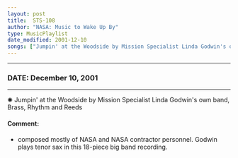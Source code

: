 ```yaml
---
layout: post
title:  STS-108
author: "NASA: Music to Wake Up By"
type: MusicPlaylist
date_modified: 2001-12-10
songs: ["Jumpin' at the Woodside by Mission Specialist Linda Godwin's own band, Brass, Rhythm and Reeds"]
---
```


----
### DATE: December 10, 2001
----
✺ Jumpin' at the Woodside by Mission Specialist Linda Godwin's own band, Brass, Rhythm and Reeds

#### Comment:
* composed mostly of NASA and NASA contractor personnel. Godwin plays tenor sax in this 18-piece big band recording.



<br/>
<center>
	<a target="_blank"
	   href="https://twitter.com/intent/tweet?hashtags=Space,NASA,Playlist,NASAWakeupCalls,SpaceProgram&text=🚀 {{ page.author}}, '{{ page.songs.first }}' {{ page.title }}, {{ page.date | date: '%B %d, %Y' }}. {{ site.url }}{{ page.url }}&via=nasawakeupcalls"><i class="fab fa-twitter" alt="Tweet this page" style="font-size: 1.3em;"></i></a>
	&nbsp; 	<i class="fas fa-user-astronaut" style="font-size: 1.5em;"></i> &nbsp;
    <a id="custom_amazon_link"
       type="amzn" search="#"
       category="popular music">
    <i class="fab fa-amazon" style="font-size: 1.3em;"></i></a>
</center>

<!-- Randomly resolve an individual entry from a song array -->
<script src="/assets/javascript/seedrandom.min.js"></script>
<script>
  var wake_me_up = ["Jumpin' at the Woodside by Mission Specialist Linda Godwin's own band, Brass, Rhythm and Reeds"];
  var prng = new Math.seedrandom();
  function randomSong() {
    song = wake_me_up[Math.floor(Math.random() * wake_me_up.length)];
    var amazon_link = document.getElementById("custom_amazon_link");
    amazon_link.setAttribute("search", song);
  }
  window.onload = randomSong();
</script>
